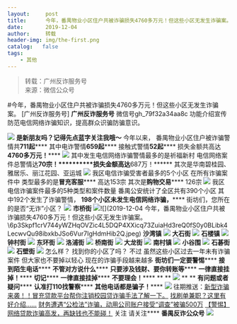 ```yaml
---
layout:     post
title:      今年，番禺物业小区住户共被诈骗损失4760多万元！但这些小区无发生诈骗案。
date:       2019-12-04
author:     转载
header-img: img/the-first.png
catalog:   false
tags:
    - 其他
---
```


<blockquote><p>转载：广州反诈服务号<br>
来源：微信公众号</p></blockquote>

#今年，番禺物业小区住户共被诈骗损失4760多万元！但这些小区无发生诈骗案。
[广州反诈服务号]
**广州反诈服务号**
微信号gh_79f32a34aa8c
功能介绍宣传防范电信网络诈骗知识，提高群众识骗防骗意识。

![]({{site.baseurl}}/postimg/8Jb5CXGyTJQhy31qVCPBLaAtHUlhQQTBccby0l9U7gtHHUU0AibdSCjnjTnQIZBVbKIZM38JHmAbsRESPPCs4xA.gif)
**是新朋友吗？记得先点蓝字关注我哦～**
今年以来，
番禺物业小区住户被诈骗警情共**711起******
其中电诈警情**659起******
接触式警情**52起******
损失金额共高达**4760多万元！******
![]({{site.baseurl}}/postimg/6p3Skpf1crV744yWZHqOVZic4L5DQP4XX3WX1hiaDxJNhVgt1wFNkA9VvfqZrEV9p0wzCvavxL1Hm7k0sNSOyHsw.gif)
其中发生电信网络诈骗警情最多的是祈福新村
电信网络案件总警情达**70宗！**********损失金额高达**687万！******
其次是华南碧桂园、雅居乐、丽江花园、亚运城
![]({{site.baseurl}}/postimg/6p3Skpf1crV744yWZHqOVZic4L5DQP4XXYufINL3gu3s5YiccQgFuJT4nichKwHOjqsGma33bwfCHjskeyQCQXibmQ.jpeg)
我区电信诈骗受害者最多的5个小区
在所有诈骗案件中
类型最多的是**冒充客服******
高达153宗
其次是**购物交易******
126宗
![]({{site.baseurl}}/postimg/6p3Skpf1crV744yWZHqOVZic4L5DQP4XXnV8H7P1w4HL6Da2auv7yjWyoI5jFLDfaqVaTZ0Hibnjg1rLBbTViaXJw.jpeg)
我区电信诈骗案件最多的5种类型和案件数量
番禺公安统计了全区共有390个小区
其中192个发生了诈骗警情，
**198个小区未发生电信网络诈骗，******
街坊们，您所在的是否“无诈”小区？
![]({{site.baseurl}}/postimg/BKEAChjicXMeFOf1cpYtMOcenGuuBzhnGlxJP6iafjrml3e3xq8ut53m1Y3tmHmeeGyz6UIT8UqYyT1iauGsmShkw.gif)
**市桥街**
![]({{site.baseurl}}/postimg/6p3Skpf1crV744yWZHqOVZic4L5DQP4XXLBialOibOMVgEKWejI0VMMeiaicX16nzJCA4vmSicWQSub42fO4HibV8BAAg.jpeg)![](2019-12-04
今年，番禺物业小区住户共被诈骗损失4760多万元！但这些小区无发生诈骗案。\\6p3Skpf1crV744yWZHqOVZic4L5DQP4XXicq73ZuiaHd3reQ0fS0y0BLibk4LecwvQu98ibxkbJSo6Vur7IgHdmHib2Q.jpeg)
**沙湾镇**
![]({{site.baseurl}}/postimg/6p3Skpf1crV744yWZHqOVZic4L5DQP4XXXvTEExiaESrQdib1HianH1Z8cN1gVsx59WwMKOic5fCdL2MWHMSR5R6f4Q.jpeg)
**大石街**
![]({{site.baseurl}}/postimg/6p3Skpf1crV744yWZHqOVZic4L5DQP4XXqOVbaokKzp8icpQ0rriah5PNE7DD5msE4PFZPcJg7LgaWddINEg00Mfg.jpeg)
**石楼镇**
![]({{site.baseurl}}/postimg/6p3Skpf1crV744yWZHqOVZic4L5DQP4XX7U87IJyVOGcic90n6KicLMVxsfPED29h7xhhATAAxcVCgJ5l6aeG4chw.jpeg)
**钟村街**
![]({{site.baseurl}}/postimg/6p3Skpf1crV744yWZHqOVZic4L5DQP4XXxfUFc4b2Nc2OaXH2PxmibvyFbzWNd9l9MCvfbIY41E7dViaHJqXMX1icg.jpeg)
**东环街**
![]({{site.baseurl}}/postimg/6p3Skpf1crV744yWZHqOVZic4L5DQP4XXUVlO0uF9anuFgfPky8jwutIL6bbMzQfeoEmawrZFpIjDWl67w4icFLw.jpeg)
**洛浦街**
![]({{site.baseurl}}/postimg/6p3Skpf1crV744yWZHqOVZic4L5DQP4XXSfKQrH5ibaRJfLOG96GD3mdZnyHicj1qem5TTaMIjXc3CByRVic5MIFAg.jpeg)
**桥南街**
![]({{site.baseurl}}/postimg/6p3Skpf1crV744yWZHqOVZic4L5DQP4XXFeMIicw2vPDkpUyu7DsoRTYwUiahf3f49VwhxAicO4LNc5wrfg17BH8Ig.jpeg)
**大龙街**
![]({{site.baseurl}}/postimg/6p3Skpf1crV744yWZHqOVZic4L5DQP4XXibYNsKhLONP4OpNI4ib9j4dunZInt4b7K5gfxp3CgY5Sse4Uia4tlEJtg.jpeg)
**南村镇**
![]({{site.baseurl}}/postimg/6p3Skpf1crV744yWZHqOVZic4L5DQP4XXtpO0clyjSwF5niaINfdeYIez1QVWVOkDs5vspUq4RqIs97YU4B3GZrA.jpeg)
**小谷围**
![]({{site.baseurl}}/postimg/6p3Skpf1crV744yWZHqOVZic4L5DQP4XX5EZzoDhNUeWXsdxiaD30PhXr6dDBNnYGgw0XBBXO8IxBLGswWBqy0MA.jpeg)
**石碁街**
![]({{site.baseurl}}/postimg/6p3Skpf1crV744yWZHqOVZic4L5DQP4XXVdM3tEyTuLHjUySoZMcflX5xm7zibUDT08trA1JlldQbb6EK98jepTg.jpeg)
**石壁街**
![]({{site.baseurl}}/postimg/6p3Skpf1crV744yWZHqOVZic4L5DQP4XXNzzTib36ew2y60jjm6RjoHFQibu1JLCH2unQ7jkkPHibxZQgLvGXtA3tw.jpeg)
怎么样？
找到你的小区了吗？
不过
虽然这些小区过去一年未有诈骗案件
但大家也不要掉以轻心
现在的诈骗手段越来越多
**街坊们一定要警惕******
**接到陌生电话******
**不管对方说什么******
**只要涉及钱财、要你转账等******
**一律直接挂掉！******
**切记******
**一律直接挂掉******
**不要理会！******
**
**
![]({{site.baseurl}}/postimg/6p3Skpf1crV744yWZHqOVZic4L5DQP4XXOK9drFickVe70u0OwS3eWyO67MJZXncS8Td8YNDwLhMQ6U20qZ6ic0zA.jpeg)
**
**
**有问题或者疑问******
**认准打110找警察******
**其他电话都是骗子！******
![]({{site.baseurl}}/postimg/6p3Skpf1crV744yWZHqOVZic4L5DQP4XXXQDRUCYtTQ4eetGpWgXf9nhVHMDp2TJ2pBsaTzy23icTX3fcKjH6GTQ.jpeg)
往期推送：[新型诈骗来袭！！冒充贷款平台帮你注销校园贷诈骗手法了解一下。](http://mp.weixin.qq.com/s?__biz=MzI0MTI4MDI4Mg==&mid=2247483718&idx=1&sn=07d613c880f7a29069941837dbc6a45e&chksm=e90cb533de7b3c25d53b42bf1e583d7ef53d0e4328b57b3ac7dbcf74d9f8e4047c7021db33dc&scene=21#wechat_redirect)
[找刷单兼职？这里有好介绍……](http://mp.weixin.qq.com/s?__biz=MzI0MTI4MDI4Mg==&mid=2247483707&idx=1&sn=9207fe7ea90823105416c924416dc731&chksm=e90cb54ede7b3c58860e138627d0ca34888e6fdc01bebfe189fa821798206e5a0f3cf0bdedfa&scene=21#wechat_redirect)
[财务遭遇“公检法”诈骗，动用公司账户接受“调查”被骗500万](http://mp.weixin.qq.com/s?__biz=MzI0MTI4MDI4Mg==&mid=2247483707&idx=2&sn=8278a9006ea65ca21b6f132b2088b80f&chksm=e90cb54ede7b3c586ebfb3f29b6b9094ca900bccca9280e9bfbd94b9b89df16f9f6708df27f2&scene=21#wechat_redirect)
[【警惕】网络贷款诈骗高发，再缺钱也不能碰！](http://mp.weixin.qq.com/s?__biz=MzI0MTI4MDI4Mg==&mid=2247483680&idx=1&sn=bd03af354cd69757d7664ca3a937398c&chksm=e90cb555de7b3c43b40502520470767bc16a5e0b667e4a092e83c3d43fdb3461626b4c5fd827&scene=21#wechat_redirect)
关注
请关注****
**番禺反诈****公众号******
![]({{site.baseurl}}/postimg/6p3Skpf1crV744yWZHqOVZic4L5DQP4XXVo9lNdVvSdvtVQSyZicFcUUB5FuorSEz55zeZRT3xw3yQibEIdm45bGg.jpeg)
